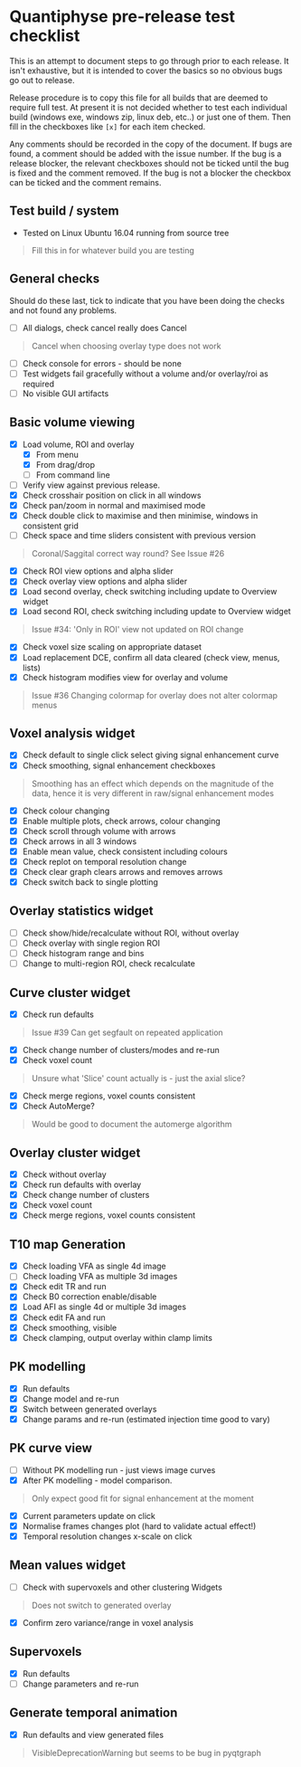 # Quantiphyse pre-release test checklist

This is an attempt to document steps to go through prior to each release.
It isn't exhaustive, but it is intended to cover the basics so no obvious
bugs go out to release.

Release procedure is to copy this file for all builds that are deemed to
require full test. At present it is not decided whether to test each
individual build (windows exe, windows zip, linux deb, etc..) or just one of
them. Then fill in the checkboxes like `[x]` for each item checked.

Any comments should be recorded in the copy of the document. If bugs are
found, a comment should be added with the issue number. If the bug is a release
blocker, the relevant checkboxes should not be ticked until the bug is
fixed and the comment removed. If the bug is not a blocker the checkbox can be
ticked and the comment remains.

## Test build / system

 - Tested on Linux Ubuntu 16.04 running from source tree
> Fill this in for whatever build you are testing

## General checks

Should do these last, tick to indicate that you have been doing the checks and
not found any problems.

- [ ] All dialogs, check cancel really does Cancel

> Cancel when choosing overlay type does not work

- [ ] Check console for errors - should be none
- [ ] Test widgets fail gracefully without a volume and/or overlay/roi as required
- [ ] No visible GUI artifacts

## Basic volume viewing

- [x] Load volume, ROI and overlay
  - [x] From menu
  - [x] From drag/drop
  - [ ] From command line
- [ ] Verify view against previous release.
- [x] Check crosshair position on click in all windows
- [x] Check pan/zoom in normal and maximised mode
- [x] Check double click to maximise and then minimise, windows in consistent grid
- [ ] Check space and time sliders consistent with previous version

 > Coronal/Saggital correct way round? See Issue #26

- [x] Check ROI view options and alpha slider
- [x] Check overlay view options and alpha slider
- [x] Load second overlay, check switching including update to Overview widget
- [x] Load second ROI, check switching including update to Overview widget

> Issue #34: 'Only in ROI' view not updated on ROI change

- [x] Check voxel size scaling on appropriate dataset
- [x] Load replacement DCE, confirm all data cleared (check view, menus, lists)
- [x] Check histogram modifies view for overlay and volume

> Issue #36 Changing colormap for overlay does not alter colormap menus

## Voxel analysis widget

- [x] Check default to single click select giving signal enhancement curve
- [x] Check smoothing, signal enhancement checkboxes

> Smoothing has an effect which depends on the magnitude of the data, hence
> it is very different in raw/signal enhancement modes

- [x] Check colour changing
- [x] Enable multiple plots, check arrows, colour changing
- [x] Check scroll through volume with arrows
- [x] Check arrows in all 3 windows
- [x] Enable mean value, check consistent including colours
- [x] Check replot on temporal resolution change
- [x] Check clear graph clears arrows and removes arrows
- [x] Check switch back to single plotting

## Overlay statistics widget

- [ ] Check show/hide/recalculate without ROI, without overlay
- [ ] Check overlay with single region ROI
- [ ] Check histogram range and bins
- [ ] Change to multi-region ROI, check recalculate

## Curve cluster widget

- [x] Check run defaults

> Issue #39 Can get segfault on repeated application

- [x] Check change number of clusters/modes and re-run
- [x] Check voxel count

> Unsure what 'Slice' count actually is - just the axial slice?

- [x] Check merge regions, voxel counts consistent
- [x] Check AutoMerge?

> Would be good to document the automerge algorithm

## Overlay cluster widget

- [x] Check without overlay
- [x] Check run defaults with overlay
- [x] Check change number of clusters
- [x] Check voxel count
- [x] Check merge regions, voxel counts consistent

## T10 map Generation

- [x] Check loading VFA as single 4d image
- [ ] Check loading VFA as multiple 3d images
- [x] Check edit TR and run
- [x] Check B0 correction enable/disable
- [x] Load AFI as single 4d or multiple 3d images
- [x] Check edit FA and run
- [x] Check smoothing, visible
- [x] Check clamping, output overlay within clamp limits

## PK modelling

- [x] Run defaults
- [x] Change model and re-run
- [x] Switch between generated overlays
- [x] Change params and re-run (estimated injection time good to vary)

## PK curve view

- [ ] Without PK modelling run - just views image curves
- [x] After PK modelling - model comparison.

> Only expect good fit for signal enhancement at the moment

- [x] Current parameters update on click
- [x] Normalise frames changes plot (hard to validate actual effect!)
- [x] Temporal resolution changes x-scale on click

## Mean values widget

- [ ] Check with supervoxels and other clustering Widgets

> Does not switch to generated overlay

- [x] Confirm zero variance/range in voxel analysis

## Supervoxels

- [x] Run defaults
- [ ] Change parameters and re-run

## Generate temporal animation

- [x] Run defaults and view generated files

> VisibleDeprecationWarning but seems to be bug in pyqtgraph
